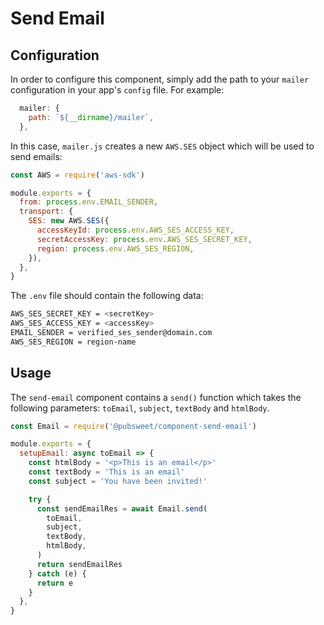 # Send Email

## Configuration

In order to configure this component, simply add the path to your `mailer` configuration in your app's `config` file. For example:

```js
  mailer: {
    path: `${__dirname}/mailer`,
  },
```

In this case, `mailer.js` creates a new `AWS.SES` object which will be used to send emails:

```js
const AWS = require('aws-sdk')

module.exports = {
  from: process.env.EMAIL_SENDER,
  transport: {
    SES: new AWS.SES({
      accessKeyId: process.env.AWS_SES_ACCESS_KEY,
      secretAccessKey: process.env.AWS_SES_SECRET_KEY,
      region: process.env.AWS_SES_REGION,
    }),
  },
}
```

The `.env` file should contain the following data:

```bash
AWS_SES_SECRET_KEY = <secretKey>
AWS_SES_ACCESS_KEY = <accessKey>
EMAIL_SENDER = verified_ses_sender@domain.com
AWS_SES_REGION = region-name
```

## Usage

The `send-email` component contains a `send()` function which takes the following parameters: `toEmail`, `subject`, `textBody` and `htmlBody`.

```js
const Email = require('@pubsweet/component-send-email')

module.exports = {
  setupEmail: async toEmail => {
    const htmlBody = '<p>This is an email</p>'
    const textBody = 'This is an email'
    const subject = 'You have been invited!'

    try {
      const sendEmailRes = await Email.send(
        toEmail,
        subject,
        textBody,
        htmlBody,
      )
      return sendEmailRes
    } catch (e) {
      return e
    }
  },
}
```
